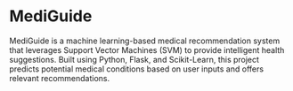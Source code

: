 # MediGuide
 MediGuide is a machine learning-based medical recommendation system that leverages Support Vector Machines (SVM) to provide intelligent health suggestions. Built using Python, Flask, and Scikit-Learn, this project predicts potential medical conditions based on user inputs and offers relevant recommendations.
